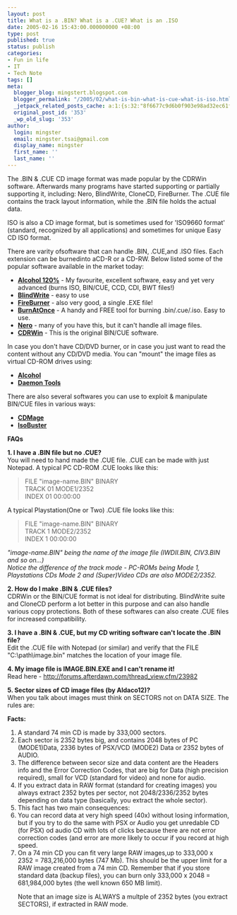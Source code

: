 ```yaml
---
layout: post
title: What is a .BIN? What is a .CUE? What is an .ISO
date: 2005-02-16 15:43:00.000000000 +08:00
type: post
published: true
status: publish
categories:
- Fun in life
- IT
- Tech Note
tags: []
meta:
  blogger_blog: mingstert.blogspot.com
  blogger_permalink: "/2005/02/what-is-bin-what-is-cue-what-is-iso.html"
  _jetpack_related_posts_cache: a:1:{s:32:"8f6677c9d6b0f903e98ad32ec61f8deb";a:2:{s:7:"expires";i:1456178795;s:7:"payload";a:3:{i:0;a:1:{s:2:"id";i:563;}i:1;a:1:{s:2:"id";i:249;}i:2;a:1:{s:2:"id";i:225;}}}}
  original_post_id: '353'
  _wp_old_slug: '353'
author:
  login: mingster
  email: mingster.tsai@gmail.com
  display_name: mingster
  first_name: ''
  last_name: ''
---
```

<p>The .BIN &amp; .CUE CD image format was made popular by the CDRWin software. Afterwards many programs have started supporting or partially supporting it, including: Nero, BlindWrite, CloneCD, FireBurner. The .CUE file contains the track layout information, while the .BIN file holds the actual data.</p>
<p>ISO is also a CD image format, but is sometimes used for 'ISO9660 format' (standard, recognized by all applications) and sometimes for unique Easy CD ISO format.</p>
<p>There are varity ofsoftware that can handle .BIN, .CUE,and .ISO files. Each extension can be burnedinto aCD-R or a CD-RW. Below listed some of the popular software available in the market today:</p>
<ul>
<li><strong><a href="http://cd-rw.org/software/cdr_software/cdr_tools/alcohol120.cfm"><strong>Alcohol 120%</strong></a></strong> - My favourite, excellent software, easy and yet very advanced (burns ISO, BIN/CUE, CCD, CDI, BWT files!)</li>
<li><strong><a href="http://www.cd-rw.org/software/cdr_software/cdr_applications/blindwrite_suite.cfm"><strong>BlindWrite</strong></a></strong> - easy to use</li>
<li><strong><a href="http://www.cd-rw.org/software/cdr_software/cdr_applications/fireburner.cfm"><strong>FireBurner</strong></a></strong> - also very good, a single .EXE file!</li>
<li><strong><a href="http://www.afterdawn.com/software/cdr_software/cdr_applications/burnatonce.cfm"><strong>BurnAtOnce</strong></a></strong> - A handy and FREE tool for burning .bin/.cue/.iso. Easy to use.</li>
<li><strong><a href="http://www.cd-rw.org/software/cdr_software/cdr_applications/nero.cfm"><strong>Nero</strong></a></strong> - many of you have this, but it can't handle all image files.</li>
<li><strong><a href="http://www.cd-rw.org/software/cdr_software/cdr_applications/cdrwin.cfm"><strong>CDRWin</strong></a></strong> - This is the original BIN/CUE software.</li>
</ul>
<p>In case you don't have CD/DVD burner, or in case you just want to read the content without any CD/DVD media. You can "mount" the image files as virtual CD-ROM drives using:</p>
<ul>
<li><a href="http://cd-rw.org/software/cdr_software/cdr_tools/alcohol120.cfm"><strong>Alcohol</strong></a></li>
<li><a href="http://www.cd-rw.org/software/cdr_software/cdr_tools/daemon_tools.cfm"><strong>Daemon Tools</strong></a></li>
</ul>
<p>There are also several softwares you can use to exploit &amp; manipulate BIN/CUE files in various ways:</p>
<ul>
<li><a href="http://www.geocities.com/cdmage"><strong>CDMage</strong></a></li>
<li><a href="http://www.smart-projects.net/isobuster"><strong>IsoBuster</strong></a></li>
</ul>
<p><b>FAQs</b></p>
<p><strong>1. I have a .BIN file but no .CUE?</strong><br />You will need to hand made the .CUE file. .CUE can be made with just Notepad. A typical PC CD-ROM .CUE looks like this:</p></p>
<blockquote><p>FILE "image-name.BIN" BINARY<br />TRACK 01 MODE1/2352<br />INDEX 01 00:00:00 </p></blockquote>
<p>A typical Playstation(One or Two) .CUE file looks like this:</p></p>
<blockquote><p>FILE "image-name.BIN" BINARY<br />TRACK 1 MODE2/2352<br />INDEX 1 00:00:00</p></blockquote>
<p><em>"image-name.BIN" being the name of the image file (IWDII.BIN, CIV3.BIN and so on...)</em><br /><em>Notice the difference of the track mode - PC-ROMs being Mode 1, Playstations CDs Mode 2 and (Super)Video CDs are also MODE2/2352.</em><br /><strong></strong></p>
<p><strong>2. How do I make .BIN &amp; .CUE files?</strong><br />CDRWin or the BIN/CUE format is not ideal for distributing. BlindWrite suite and CloneCD perform a lot better in this purpose and can also handle various copy protections. Both of these softwares can also create .CUE files for increased compatibility.</p>
<p><strong>3. I have a .BIN &amp; .CUE, but my CD writing software can't locate the .BIN file?</strong><br />Edit the .CUE file with Notepad (or similar) and verify that the FILE "C:\path\image.bin" matches the location of your image file.</p>
<p><strong>4. My image file is IMAGE.BIN.EXE and I can't rename it!</strong><br />Read here - <a href="http://forums.afterdawn.com/thread_view.cfm/23982" target="_blank">http://forums.afterdawn.com/thread_view.cfm/23982</a></p>
<p><strong>5. Sector sizes of CD image files (by Aldaco12)?</strong><br />When you talk about images must think on SECTORS not on DATA SIZE. The rules are:</p>
<p><b>Facts:</b>
<ol>
<li>A standard 74 min CD is made by 333,000 sectors.</li>
<li>Each sector is 2352 bytes big, and contains 2048 bytes of PC (MODE1)Data, 2336 bytes of PSX/VCD (MODE2) Data or 2352 bytes of AUDIO.</li>
<li>The difference between secor size and data content are the Headers info and the Error Correction Codes, that are big for Data (high precision required), small for VCD (standard for video) and none for audio.</li>
<li>If you extract data in RAW format (standard for creating images) you always extract 2352 bytes per sector, not 2048/2336/2352 bytes depending on data type (basically, you extract the whole sector).</li>
<li>This fact has two main consequences:</li>
<li>You can record data at very high speed (40x) without losing information, but if you try to do the same with PSX or Audio you get unredable CD (for PSX) od audio CD with lots of clicks because there are not error correction codes (and error are more likely to occur if you record at high speed.</li>
<li>On a 74 min CD you can fit very large RAW images,up to 333,000 x 2352 = 783,216,000 bytes (747 Mb). This should be the upper limit for a RAW image created from a 74 min CD. Remember that if you store standard data (backup files), you can burn only 333,000 x 2048 = 681,984,000 bytes (the well known 650 MB limit).
<p>Note that an image size is ALWAYS a multple of 2352 bytes (you extract SECTORS), if extracted in RAW mode.</li>
</ol>
